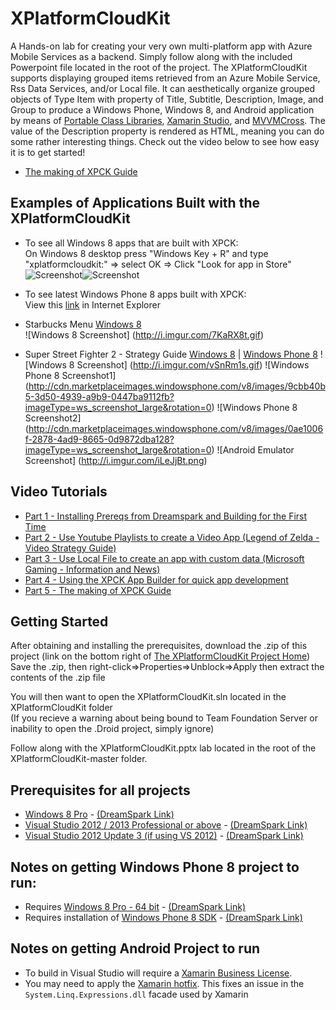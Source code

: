 XPlatformCloudKit
=================

A Hands-on lab for creating your very own multi-platform app with Azure Mobile Services as a backend. Simply follow along with the included Powerpoint file located in the root of the project.
The XPlatformCloudKit supports displaying grouped items retrieved from an Azure Mobile Service, Rss Data Services, and/or Local file.  It can aesthetically organize grouped objects of Type Item with property of Title, Subtitle, Description, Image, and Group to produce a Windows Phone, Windows 8, and Android application by means of [Portable Class Libraries](http://msdn.microsoft.com/en-us/library/gg597391.aspx), [Xamarin Studio](https://store.xamarin.com/), and [MVVMCross](https://github.com/MvvmCross/MvvmCross).  The value of the Description property is rendered as HTML, meaning you can do some rather interesting things.  Check out the video below to see how easy it is to get started!
* [The making of XPCK Guide](https://www.youtube.com/watch?v=BHkk-qItiUQ)

Examples of Applications Built with the XPlatformCloudKit
---------------------------------------------------------
* To see all Windows 8 apps that are built with XPCK:  
  On Windows 8 desktop press "Windows Key + R" and type "xplatformcloudkit:" => select OK => Click "Look for app in Store"  
  ![Screenshot](http://i.imgur.com/D5McEnu.png)![Screenshot](http://i.imgur.com/FODb3Sm.png)
* To see latest Windows Phone 8 apps built with XPCK:  
  View this [link](http://marketplaceedgeservice.windowsphone.com/v8/catalog/apps?os=8.0.10211.0&cc=US&lang=en-US&hw=520170499&dm=RM-820_nam_att_100&oemId=NOKIA&moId=att-us&chunkSize=50&orderBy=GlobalRank&tag=phone%2Eprotocol%2Explatformcloudkit) in Internet Explorer  

* Starbucks Menu [Windows 8](http://apps.microsoft.com/windows/en-us/app/starbucks-menu/ad9e782f-9f89-46b9-ae5d-fcc296e43118)  
  ![Windows 8 Screenshot] (http://i.imgur.com/7KaRX8t.gif)
* Super Street Fighter 2 - Strategy Guide [Windows 8](http://apps.microsoft.com/windows/en-us/app/655e0b21-6a5f-455e-bc7f-01845c1198f9) | [Windows Phone 8](http://www.windowsphone.com/en-us/store/app/super-street-fighter-2/fe3dbbce-7770-4a41-b395-f42e3819141d)
  ![Windows 8 Screenshot] (http://i.imgur.com/vSnRm1s.gif)
  ![Windows Phone 8 Screenshot1] (http://cdn.marketplaceimages.windowsphone.com/v8/images/9cbb40b5-3d50-4939-a9b9-0447ba9112fb?imageType=ws_screenshot_large&rotation=0)
  ![Windows Phone 8 Screenshot2] (http://cdn.marketplaceimages.windowsphone.com/v8/images/0ae1006f-2878-4ad9-8665-0d9872dba128?imageType=ws_screenshot_large&rotation=0)
  ![Android Emulator Screenshot] (http://i.imgur.com/iLeJjBt.png)

Video Tutorials
---------------
* [Part 1 - Installing Prereqs from Dreamspark and Building for the First Time](http://www.youtube.com/watch?v=yKGPE95etYM)
* [Part 2 - Use Youtube Playlists to create a Video App (Legend of Zelda - Video Strategy Guide)](http://www.youtube.com/watch?v=gnMgM1z0EHg)
* [Part 3 - Use Local File to create an app with custom data (Microsoft Gaming - Information and News)](http://www.youtube.com/watch?v=hDEmKFSNQwI)
* [Part 4 - Using the XPCK App Builder for quick app development](https://www.youtube.com/watch?v=bcMX1Q8ILaU)
* [Part 5 - The making of XPCK Guide](https://www.youtube.com/watch?v=BHkk-qItiUQ)

Getting Started
---------------

After obtaining and installing the prerequisites, download the .zip of this project (link on the bottom right of [The XPlatformCloudKit Project Home](https://github.com/winappkits/XPlatformCloudKit))
Save the .zip, then right-click=>Properties=>Unblock=>Apply  then extract the contents of the .zip file

You will then want to open the XPlatformCloudKit.sln located in the XPlatformCloudKit folder   
(If you recieve a warning about being bound to Team Foundation Server or inability to open the .Droid project, simply ignore)  

Follow along with the XPlatformCloudKit.pptx lab located in the root of the XPlatformCloudKit-master folder.

Prerequisites for all projects
------------------------------

* [Windows 8 Pro](http://windows.microsoft.com/en-us/windows/buy?ocid=GA8_O_WOL_DIS_ShopHP_FPP_Light) - [(DreamSpark Link)](https://www.dreamspark.com/student/Windows-8-App-Development.aspx)
* [Visual Studio 2012 / 2013 Professional or above](http://www.microsoft.com/visualstudio/eng/products/visual-studio-overview) - [(DreamSpark Link)](https://www.dreamspark.com/Product/Product.aspx?productid=44)
* [Visual Studio 2012 Update 3 (if using VS 2012)](http://support.microsoft.com/kb/2835600) - [(DreamSpark Link)](https://www.dreamspark.com/Product/Product.aspx?productid=51)


Notes on getting Windows Phone 8 project to run:
-----------------------------------------------

* Requires [Windows 8 Pro - 64 bit](http://windows.microsoft.com/en-us/windows/buy?ocid=GA8_O_WOL_DIS_ShopHP_FPP_Light) - [(DreamSpark Link)](https://www.dreamspark.com/student/Windows-8-App-Development.aspx)
* Requires installation of [Windows Phone 8 SDK](http://aka.ms/phonesdk-cr) - [(DreamSpark Link)](https://www.dreamspark.com/student/Windows-Phone-8-App-Development.aspx)

Notes on getting Android Project to run
---------------------------------------

- To build in Visual Studio will require a [Xamarin Business License](https://store.xamarin.com/).
- You may need to apply the [Xamarin hotfix](http://forums.xamarin.com/discussion/5507/using-system-linq-expressions-in-a-pcl-method-causes-typeloadexpression-mono-android-4-7-10024). This fixes an issue in the `System.Linq.Expressions.dll` facade used by Xamarin
